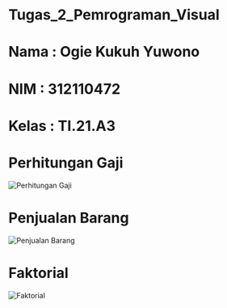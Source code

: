 # Tugas_2_Pemrograman_Visual

# Nama : Ogie Kukuh Yuwono
# NIM : 312110472
# Kelas : TI.21.A3

# Perhitungan Gaji
![Perhitungan Gaji](https://github.com/Daredesuka/Tugas_2_Pemrograman_Visual/assets/127408886/e178aa10-efc3-449f-8915-8497a91e73b9)

# Penjualan Barang
![Penjualan Barang](https://github.com/Daredesuka/Tugas_2_Pemrograman_Visual/assets/127408886/e32af5e8-32d3-454c-98b0-84e48e2642c2)

# Faktorial
![Faktorial](https://github.com/Daredesuka/Tugas_2_Pemrograman_Visual/assets/127408886/4e78b538-70d2-4c4c-981e-ccbca364d313)


